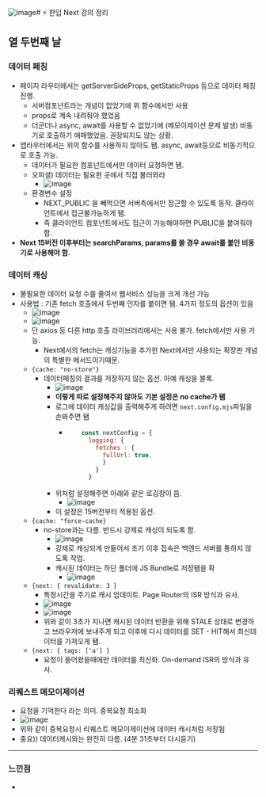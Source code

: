 ![image](https://github.com/user-attachments/assets/32148f83-7c6b-4b97-882f-2f3b4c9de7ff)# ⚡️ 한입 Next 강의 정리

## 열 두번째 날

### 데이터 페칭
- 페이지 라우터에서는 getServerSideProps, getStaticProps 등으로 데이터 페칭 진행.
  - 서버컴포넌트라는 개념이 없었기에 위 함수에서만 사용
  - props로 계속 내려줘야 했었음
  - 더군더나 async, await를 사용할 수 없었기에 (메모이제이션 문제 발생) 비동기로 호출하기 애매했었음. 권장되지도 않는 상황.
- 앱라우터에서는 위의 함수를 사용하지 않아도 됌. async, await등으로 비동기적으로 호출 가능.
  - 데이터가 필요한 컴포넌트에서만 데이터 요청하면 됌.
  - 오피셜) 데이터는 필요한 곳에서 직접 불러와라
    - ![image](https://github.com/user-attachments/assets/1fd299d0-17ea-49c5-956c-7da957088f90)
  - 환경변수 설정
    - NEXT_PUBLIC 을 빼먹으면 서버측에서만 접근할 수 있도록 동작. 클라이언트에서 접근불가능하게 됌.
    - 즉 클라이언트 컴포넌트에서도 접근이 가능해야하면 PUBLIC을 붙여줘야함.
- **Next 15버전 이후부터는 searchParams, params를 쓸 경우 await를 붙인 비동기로 사용해야 함.**

### 데이터 캐싱
- 불필요한 데이터 요청 수를 줄여서 웹서비스 성능을 크게 개선 가능
- 사용법 : 기존 fetch 호출에서 두번째 인자를 붙이면 됌. 4가지 정도의 옵션이 있음
  - ![image](https://github.com/user-attachments/assets/8bc19ff4-7748-490d-aa79-7aa46e7b42c5)
  - ![image](https://github.com/user-attachments/assets/18168641-3ebc-4257-b34b-3a606b52f6a6)
  - 단 axios 등 다른 http 호출 라이브러리에서는 사용 불가. fetch에서만 사용 가능.
    - Next에서의 fetch는 캐싱기능을 추가한 Next에서만 사용되는 확장판 개념의 특별한 메서드이기때문.
  - `{cache: "no-store"}`
    - 데이터페칭의 결과를 저장하지 않는 옵션. 아예 캐싱을 블록.
      - ![image](https://github.com/user-attachments/assets/2992b2d5-96ba-4c5a-b3d4-56c319f4a6f0)
      - **이렇게 따로 설정해주지 않아도 기본 설정은 no cache가 됌**
      - 로그에 데이터 캐싱값을 출력해주게 하려면 `next.config.mjs`파일을 손봐주면 됌
        - ```javascript
              const nextConfig = {
                logging: {
                  fetches : {
                    fullUrl: true,
                    }
                  }
                }
       - 위처럼 설정해주면 아래와 같은 로깅창이 뜸.
         - ![image](https://github.com/user-attachments/assets/d58daf63-45c2-48b9-b3a3-7059dc8ba34e)
       - 이 설정은 15버전부터 적용된 옵션.
   - `{cache: "force-cache}`
     - no-store과는 다름. 반드시 강제로 캐싱이 되도록 함.
       - ![image](https://github.com/user-attachments/assets/f17a1ffa-61ff-4725-8437-f2008c55d290)
       - 강제로 캐싱되게 만들어서 초기 이후 접속은 백엔드 서버를 통하지 않도록 작업.
       - 캐시된 데이터는 하단 폴더에 JS Bundle로 저장됌을 확
         - ![image](https://github.com/user-attachments/assets/4f0bb739-5856-4ac8-ad68-a1eb1ad3020b)
   - `{next: { revalidate: 3 }`
     - 특정시간을 주기로 캐시 업데이트. Page Router의 ISR 방식과 유사.
     - ![image](https://github.com/user-attachments/assets/e41076e4-2260-4e1d-985c-780b80d6075c)
     - ![image](https://github.com/user-attachments/assets/6c0181c7-0f58-4b5c-840c-e255a68fb472)
     - 위와 같이 3초가 지나면 캐시된 데이터 반환을 위해 STALE 상태로 변경하고 브라우저에 보내주게 되고 이후에 다시 데이터를 SET - HIT해서 최신데이터를 가져오게 됌.
   - `{next: { tags: ['a'] }`
     - 요청이 들어왔을때에만 데이터를 최신화. On-demand ISR의 방식과 유사.
    
### 리퀘스트 메모이제이션
- 요청을 기억한다 라는 의미. 중복요청 최소화
- ![image](https://github.com/user-attachments/assets/edcb257c-c786-40f4-8974-2e97ca712777)
- 위와 같이 중복요청시 리퀘스트 메모이제이션에 데이터 캐시처럼 저장됨
- 중요)) 데이터캐시와는 완전히 다름. (4분 31초부터 다시듣기)

 
  






---
### 느낀점
- 
